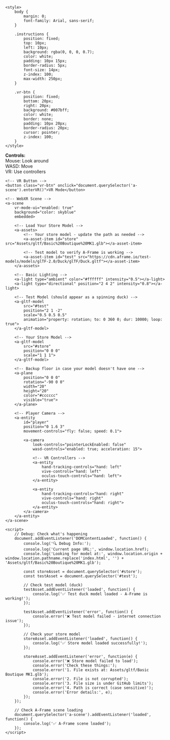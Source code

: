 <!DOCTYPE html>
<html lang="en">
<head>
    <meta charset="UTF-8">
    <meta name="viewport" content="width=device-width, initial-scale=1.0">
    <title>Virtual Store</title>
    <script src="https://cdnjs.cloudflare.com/ajax/libs/aframe/1.4.0/aframe.min.js"></script>
    
    <style>
        body {
            margin: 0;
            font-family: Arial, sans-serif;
        }
        
        .instructions {
            position: fixed;
            top: 10px;
            left: 10px;
            background: rgba(0, 0, 0, 0.7);
            color: white;
            padding: 10px 15px;
            border-radius: 5px;
            font-size: 14px;
            z-index: 100;
            max-width: 250px;
        }
        
        .vr-btn {
            position: fixed;
            bottom: 20px;
            right: 20px;
            background: #007bff;
            color: white;
            border: none;
            padding: 10px 20px;
            border-radius: 20px;
            cursor: pointer;
            z-index: 100;
        }
    </style>
</head>
<body>
    <!-- Instructions -->
    <div class="instructions">
        <strong>Controls:</strong><br>
        Mouse: Look around<br>
        WASD: Move<br>
        VR: Use controllers
    </div>
    
    <!-- VR Button -->
    <button class="vr-btn" onclick="document.querySelector('a-scene').enterVR()">VR Mode</button>

    <!-- WebXR Scene -->
    <a-scene 
        vr-mode-ui="enabled: true" 
        background="color: skyblue"
        embedded>
        
        <!-- Load Your Store Model -->
        <a-assets>
            <!-- Your store model - update the path as needed -->
            <a-asset-item id="store" src="Assets/gltf/Basic%20Boutique%20MK1.glb"></a-asset-item>
            
            <!-- Test model to verify A-Frame is working -->
            <a-asset-item id="test" src="https://cdn.aframe.io/test-models/models/glTF-2.0/Duck/glTF/Duck.gltf"></a-asset-item>
        </a-assets>

        <!-- Basic Lighting -->
        <a-light type="ambient" color="#ffffff" intensity="0.5"></a-light>
        <a-light type="directional" position="2 4 2" intensity="0.8"></a-light>

        <!-- Test Model (should appear as a spinning duck) -->
        <a-gltf-model 
            src="#test" 
            position="2 1 -2" 
            scale="0.5 0.5 0.5"
            animation="property: rotation; to: 0 360 0; dur: 10000; loop: true">
        </a-gltf-model>

        <!-- Your Store Model -->
        <a-gltf-model 
            src="#store" 
            position="0 0 0" 
            scale="1 1 1">
        </a-gltf-model>

        <!-- Backup floor in case your model doesn't have one -->
        <a-plane 
            position="0 0 0" 
            rotation="-90 0 0" 
            width="20" 
            height="20" 
            color="#cccccc"
            visible="true">
        </a-plane>

        <!-- Player Camera -->
        <a-entity 
            id="player" 
            position="0 1.6 3"
            movement-controls="fly: false; speed: 0.1">
            
            <a-camera 
                look-controls="pointerLockEnabled: false"
                wasd-controls="enabled: true; acceleration: 15">
                
                <!-- VR Controllers -->
                <a-entity 
                    hand-tracking-controls="hand: left"
                    vive-controls="hand: left"
                    oculus-touch-controls="hand: left">
                </a-entity>
                
                <a-entity 
                    hand-tracking-controls="hand: right"
                    vive-controls="hand: right"
                    oculus-touch-controls="hand: right">
                </a-entity>
            </a-camera>
        </a-entity>
    </a-scene>

    <script>
        // Debug: Check what's happening
        document.addEventListener('DOMContentLoaded', function() {
            console.log('🔍 Debug Info:');
            console.log('Current page URL:', window.location.href);
            console.log('Looking for model at:', window.location.origin + window.location.pathname.replace('index.html', '') + 'Assets/gltf/Basic%20Boutique%20MK1.glb');
            
            const storeAsset = document.querySelector('#store');
            const testAsset = document.querySelector('#test');
            
            // Check test model (duck)
            testAsset.addEventListener('loaded', function() {
                console.log('✅ Test duck model loaded - A-Frame is working!');
            });
            
            testAsset.addEventListener('error', function() {
                console.error('❌ Test model failed - internet connection issue');
            });
            
            // Check your store model
            storeAsset.addEventListener('loaded', function() {
                console.log('✅ Store model loaded successfully!');
            });
            
            storeAsset.addEventListener('error', function(e) {
                console.error('❌ Store model failed to load');
                console.error('Check these things:');
                console.error('1. File exists at: Assets/gltf/Basic Boutique MK1.glb');
                console.error('2. File is not corrupted');
                console.error('3. File size is under GitHub limits');
                console.error('4. Path is correct (case sensitive)');
                console.error('Error details:', e);
            });
        });
        
        // Check A-Frame scene loading
        document.querySelector('a-scene').addEventListener('loaded', function() {
            console.log('✅ A-Frame scene loaded');
        });
    </script>
</body>
</html>
